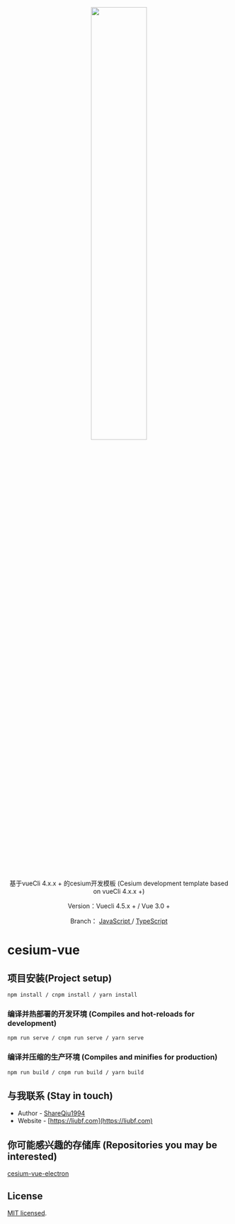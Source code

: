 <!--
 * @version: 1.0.0
 * @Author: liubofang<421419567@qq.com>
 * @Date: 2021-06-15 15:24:11
 * @LastEditTime: 2021-06-17 11:51:11
-->
<p align="center">
<img src="https://github.com/CesiumGS/cesium/wiki/logos/Cesium_Logo_Color.jpg" width="50%" />
</p>

  <p align="center">基于vueCli 4.x.x + 的cesium开发模板 (Cesium development template based on vueCli 4.x.x +)</p>
  <p align="center">Version：Vuecli 4.5.x + / Vue 3.0 + </p>
  <p align="center">Branch： <a href="https://github.com/ShareQiu1994/cesium-vue/tree/master">JavaScript </a> / <a href="https://github.com/ShareQiu1994/cesium-vue/tree/typescript">TypeScript</a> </p>

  
# cesium-vue

##  项目安装(Project setup)
```
npm install / cnpm install / yarn install
```

### 编译并热部署的开发环境 (Compiles and hot-reloads for development)
```
npm run serve / cnpm run serve / yarn serve
```

### 编译并压缩的生产环境 (Compiles and minifies for production)
```
npm run build / cnpm run build / yarn build
```

## 与我联系 (Stay in touch)

- Author - [ShareQiu1994](https://github.com/ShareQiu1994)
- Website - [https://liubf.com](https://liubf.com)

## 你可能感兴趣的存储库 (Repositories you may be interested)

[cesium-vue-electron](https://github.com/ShareQiu1994/cesium-vue-electron)

## License

[MIT licensed](LICENSE).